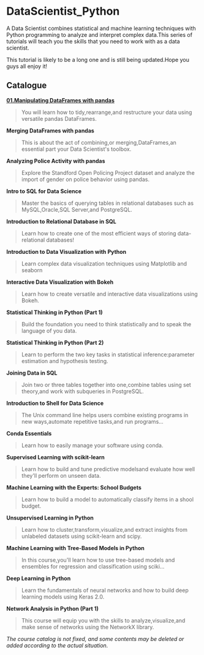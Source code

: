 # DataScientist_Python
A Data Scientist combines statistical and machine learning techniques with Python programming to analyze and interpret complex data.This series of tutorials will teach you the skills that you need to work with as a data scientist.

This tutorial is likely to be a long one and is still being updated.Hope you guys all enjoy it!

## Catalogue
[**01.Manipulating DataFrames with pandas**](https://github.com/Alluka-L/DataScientist_Python/01.Manipulating_DataFrames_with_pandas)

> You will learn how to tidy,rearrange,and restructure your data using versatile pandas DataFrames.

**Merging DataFrames with pandas**

> This is about the act of combining,or merging,DataFrames,an essential part your Data Scientist's toolbox.

**Analyzing Police Activity with pandas**

> Explore the Standford Open Policing Project dataset and analyze the import of gender on police behavior using pandas.

**Intro to SQL for Data Science**

> Master the basics of querying tables in relational databases such as MySQL,Oracle,SQL Server,and PostgreSQL.

**Introduction to Relational Database in SQL**

> Learn how to create one of the most efficient ways of storing data-relational databases!

**Introduction to Data Visualization with Python**

> Learn complex data visualization techniques using Matplotlib and seaborn

**Interactive Data Visualization with Bokeh**

> Learn how to create versatile and interactive data visualizations using Bokeh.

**Statistical Thinking in Python (Part 1)**

> Build the foundation you need to think statistically and to speak the language of you data.

**Statistical Thinking in Python (Part 2)**

> Learn to perform the two key tasks in statistical inference:parameter estimation and hypothesis testing.

**Joining Data in SQL**

> Join two or three tables together into one,combine tables using set theory,and work with subqueries in PostgreSQL.

**Introduction to Shell for Data Science**

> The Unix command line helps users combine existing programs in new ways,automate repetitive tasks,and run programs...

**Conda Essentials**

> Learn how to easily manage your software using conda.

**Supervised Learning with scikit-learn**

> Learn how to build and tune predictive modelsand evaluate how well they'll perform on unseen data.

**Machine Learning with the Experts: School Budgets**

> Learn how to build a model to automatically classify items in a shool budget.

**Unsupervised Learning in Python**

> Learn how to cluster,transform,visualize,and extract insights from unlabeled datasets using scikit-learn and scipy.

**Machine Learning with Tree-Based Models in Python**

> In this course,you'll learn how to use tree-based models and ensembles for regression and classification using sciki...

**Deep Learning in Python**

> Learn the fundamentals of neural networks and how to build deep learning models using Keras 2.0.

**Network Analysis in Python (Part 1)**

> This course will equip you with the skills to analyze,visualize,and make sense of networks using the NetworkX library.

*The course catalog is not fixed, and some contents may be deleted or added according to the actual situation.*